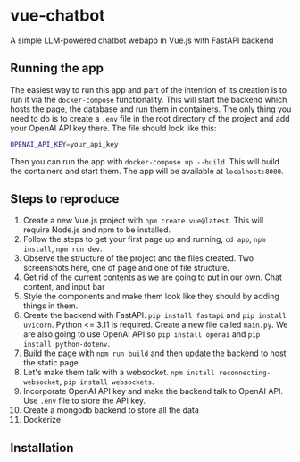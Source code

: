 # vue-chatbot

A simple LLM-powered chatbot webapp in Vue.js with FastAPI backend

## Running the app

The easiest way to run this app and part of the intention of its creation is to run it via the `docker-compose` functionality. This will start the backend which hosts the page, the database and run them in containers. The only thing you need to do is to create a `.env` file in the root directory of the project and add your OpenAI API key there. The file should look like this:

```bash
OPENAI_API_KEY=your_api_key
```

Then you can run the app with `docker-compose up --build`. This will build the containers and start them. The app will be available at `localhost:8000`.

## Steps to reproduce

1. Create a new Vue.js project with `npm create vue@latest`. This will require Node.js and npm to be installed.
2. Follow the steps to get your first page up and running, `cd app`, `npm install`, `npm run dev`.
3. Observe the structure of the project and the files created. Two screenshots here, one of page and one of file structure.
4. Get rid of the current contents as we are going to put in our own. Chat content, and input bar
5. Style the components and make them look like they should by adding things in them.
6. Create the backend with FastAPI. `pip install fastapi` and `pip install uvicorn`. Python <= 3.11 is required. Create a new file called `main.py`. We are also going to use OpenAI API so `pip install openai` and `pip install python-dotenv`.
7. Build the page with `npm run build` and then update the backend to host the static page.
8. Let's make them talk with a websocket. `npm install reconnecting-websocket`, `pip install websockets`.
9. Incorporate OpenAI API key and make the backend talk to OpenAI API. Use `.env` file to store the API key.
10. Create a mongodb backend to store all the data
11. Dockerize

## Installation
